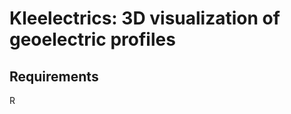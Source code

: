 Kleelectrics: 3D visualization of geoelectric profiles
==============

Requirements
--------------
R
